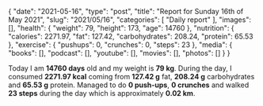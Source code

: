 {
    "date": "2021-05-16",
    "type": "post",
    "title": "Report for Sunday 16th of May 2021",
    "slug": "2021\/05\/16",
    "categories": [
        "Daily report"
    ],
    "images": [],
    "health": {
        "weight": 79,
        "height": 173,
        "age": 14760
    },
    "nutrition": {
        "calories": 2271.97,
        "fat": 127.42,
        "carbohydrates": 208.24,
        "protein": 65.53
    },
    "exercise": {
        "pushups": 0,
        "crunches": 0,
        "steps": 23
    },
    "media": {
        "books": [],
        "podcast": [],
        "youtube": [],
        "movies": [],
        "photos": []
    }
}

Today I am <strong>14760 days</strong> old and my weight is <strong>79 kg</strong>. During the day, I consumed <strong>2271.97 kcal</strong> coming from <strong>127.42 g</strong> fat, <strong>208.24 g</strong> carbohydrates and <strong>65.53 g</strong> protein. Managed to do <strong>0 push-ups</strong>, <strong>0 crunches</strong> and walked <strong>23 steps</strong> during the day which is approximately <strong>0.02 km</strong>.